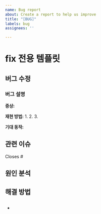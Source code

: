```yaml
---
name: Bug report
about: Create a report to help us improve
title: "[BUG]"
labels: bug
assignees: ''

---
```


# fix 전용 템플릿

## 버그 수정

### 버그 설명

**증상:**
<!-- 어떤 문제가 발생했나요? -->

**재현 방법:**
1.
2.
3.

**기대 동작:**
<!-- 어떻게 동작해야 하나요? -->

## 관련 이슈

Closes #

## 원인 분석

<!-- 버그의 근본 원인은 무엇이었나요? -->

## 해결 방법

## <!-- 어떻게 수정했나요? -->

-
